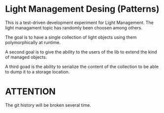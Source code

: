 # Light Management Desing (Patterns)

This is a test-driven development experiment for Light Management. The light managament topic has randomly been choosen among others.

The goal is to have a single collection of light objects using  them polymorphically at runtime. 

A second goal is to give the ability to the users of the lib to extend the kind of managed objects.

A third goad is the ability to serialize the content of the collection to be able to dump it to a storage location.

# ATTENTION
The git history will be broken several time.